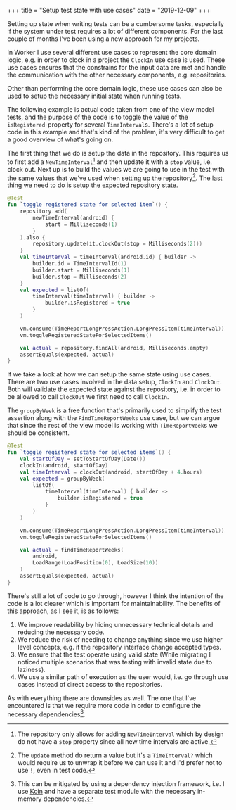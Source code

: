 +++
title = "Setup test state with use cases"
date = "2019-12-09"
+++

Setting up state when writing tests can be a cumbersome tasks, especially if the
system under test requires a lot of different components. For the last couple of
months I've been using a new approach for my projects.

In Worker I use several different use cases to represent the core domain logic,
e.g. in order to clock in a project the `ClockIn` use case is used. These use
cases ensures that the constrains for the input data are met and handle the
communication with the other necessary components, e.g. repositories.

Other than performing the core domain logic, these use cases can also be used to
setup the necessary initial state when running tests.

The following example is actual code taken from one of the view model tests, and
the purpose of the code is to toggle the value of the `isRegistered`-property
for several `TimeInterval`s. There's a lot of setup code in this example and
that's kind of the problem, it's very difficult to get a good overview of what's
going on.

The first thing that we do is setup the data in the repository. This requires us
to first add a `NewTimeInterval`[^1] and then update it with a `stop` value,
i.e. clock out. Next up is to build the values we are going to use in the test
with the same values that we've used when setting up the repository[^2]. The
last thing we need to do is setup the expected repository state.

```kotlin
@Test
fun `toggle registered state for selected item`() {
    repository.add(
        newTimeInterval(android) {
            start = Milliseconds(1)
        }
    ).also {
        repository.update(it.clockOut(stop = Milliseconds(2)))
    }
    val timeInterval = timeInterval(android.id) { builder ->
        builder.id = TimeIntervalId(1)
        builder.start = Milliseconds(1)
        builder.stop = Milliseconds(2)
    }
    val expected = listOf(
        timeInterval(timeInterval) { builder ->
            builder.isRegistered = true
        }
    )

    vm.consume(TimeReportLongPressAction.LongPressItem(timeInterval))
    vm.toggleRegisteredStateForSelectedItems()

    val actual = repository.findAll(android, Milliseconds.empty)
    assertEquals(expected, actual)
}
```

If we take a look at how we can setup the same state using use cases. There are
two use cases involved in the data setup, `ClockIn` and `ClockOut`. Both will
validate the expected state against the repository, i.e. in order to be allowed
to call `ClockOut` we first need to call `ClockIn`.

The `groupByWeek` is a free function that's primarily used to simplify the test
assertion along with the `FindTimeReportWeeks` use case, but we can argue that
since the rest of the view model is working with `TimeReportWeek`s we should be
consistent.

```kotlin
@Test
fun `toggle registered state for selected items`() {
    val startOfDay = setToStartOfDay(Date())
    clockIn(android, startOfDay)
    val timeInterval = clockOut(android, startOfDay + 4.hours)
    val expected = groupByWeek(
        listOf(
            timeInterval(timeInterval) { builder ->
                builder.isRegistered = true
            }
        )
    )

    vm.consume(TimeReportLongPressAction.LongPressItem(timeInterval))
    vm.toggleRegisteredStateForSelectedItems()

    val actual = findTimeReportWeeks(
        android,
        LoadRange(LoadPosition(0), LoadSize(10))
    )
    assertEquals(expected, actual)
}
```

There's still a lot of code to go through, however I think the intention of the
code is a lot clearer which is important for maintainability. The benefits of
this approach, as I see it, is as follows:

1. We improve readability by hiding unnecessary technical details and reducing
   the necessary code.
1. We reduce the risk of needing to change anything since we use higher level
   concepts, e.g. if the repository interface change accepted types.
1. We ensure that the test operate using valid state (While migrating I noticed
   multiple scenarios that was testing with invalid state due to laziness).
1. We use a similar path of execution as the user would, i.e. go through use
   cases instead of direct access to the repositories.

As with everything there are downsides as well. The one that I've encountered is
that we require more code in order to configure the necessary dependencies[^3].

[^1]: The repository only allows for adding `NewTimeInterval` which by design do
      not have a `stop` property since all new time intervals are active.
[^2]: The `update` method do return a value but it's a `TimeInterval?` which
      would require us to unwrap it before we can use it and I'd prefer not to
      use `!`, even in test code.
[^3]: This can be mitigated by using a dependency injection framework, i.e. I
      use [Koin](https://insert-koin.io/) and have a separate test module with
      the necessary in-memory dependencies.
